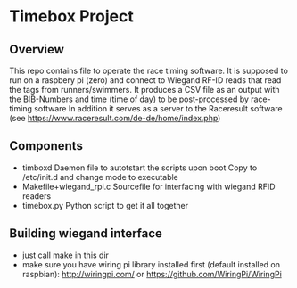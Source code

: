 # Timebox Project
##  Overview
This repo contains file to operate the race timing software.
It is supposed to run on a raspbery pi (zero) and connect to Wiegand RF-ID reads that read the tags from runners/swimmers.
It produces a CSV file as an output with the BIB-Numbers and time (time of day) to be post-processed by race-timing software 
In addition it serves as a server to the Raceresult software (see https://www.raceresult.com/de-de/home/index.php)
## Components
- timboxd
Daemon file to autotstart the scripts upon boot
Copy to /etc/init.d and change mode to executable
- Makefile+wiegand_rpi.c
Sourcefile for interfacing with wiegand RFID readers
- timebox.py
Python script to get it all together

## Building wiegand interface
- just call make in this dir
- make sure you have wiring pi library installed first (default installed on raspbian): http://wiringpi.com/ or https://github.com/WiringPi/WiringPi



